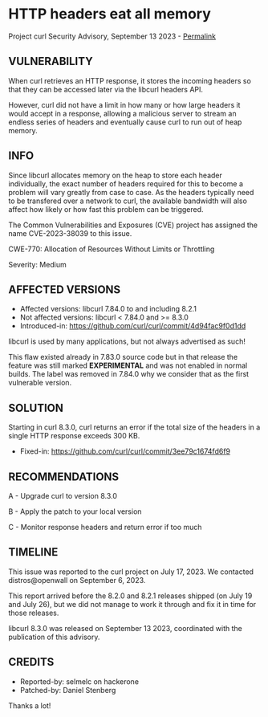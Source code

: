 HTTP headers eat all memory
===========================

Project curl Security Advisory, September 13 2023 -
[Permalink](https://curl.se/docs/CVE-2023-38039.html)

VULNERABILITY
-------------

When curl retrieves an HTTP response, it stores the incoming headers so that
they can be accessed later via the libcurl headers API.

However, curl did not have a limit in how many or how large headers it would
accept in a response, allowing a malicious server to stream an endless series
of headers and eventually cause curl to run out of heap memory.

INFO
----

Since libcurl allocates memory on the heap to store each header individually,
the exact number of headers required for this to become a problem will vary
greatly from case to case. As the headers typically need to be transfered over
a network to curl, the available bandwidth will also affect how likely or how
fast this problem can be triggered.

The Common Vulnerabilities and Exposures (CVE) project has assigned the name
CVE-2023-38039 to this issue.

CWE-770: Allocation of Resources Without Limits or Throttling

Severity: Medium

AFFECTED VERSIONS
-----------------

- Affected versions: libcurl 7.84.0 to and including 8.2.1
- Not affected versions: libcurl < 7.84.0 and >= 8.3.0
- Introduced-in: https://github.com/curl/curl/commit/4d94fac9f0d1dd

libcurl is used by many applications, but not always advertised as such!

This flaw existed already in 7.83.0 source code but in that release the
feature was still marked **EXPERIMENTAL** and was not enabled in normal
builds. The label was removed in 7.84.0 why we consider that as the first
vulnerable version.

SOLUTION
------------

Starting in curl 8.3.0, curl returns an error if the total size of the headers
in a single HTTP response exceeds 300 KB.

- Fixed-in: https://github.com/curl/curl/commit/3ee79c1674fd6f9

RECOMMENDATIONS
--------------

 A - Upgrade curl to version 8.3.0

 B - Apply the patch to your local version

 C - Monitor response headers and return error if too much

TIMELINE
--------

This issue was reported to the curl project on July 17, 2023. We contacted
distros@openwall on September 6, 2023.

This report arrived before the 8.2.0 and 8.2.1 releases shipped (on July 19
and July 26), but we did not manage to work it through and fix it in time for
those releases.

libcurl 8.3.0 was released on September 13 2023, coordinated with the
publication of this advisory.

CREDITS
-------

- Reported-by: selmelc on hackerone
- Patched-by: Daniel Stenberg

Thanks a lot!
